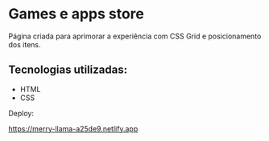 <H1> Games e apps store </h1>

<p> Página criada para aprimorar a experiência com CSS Grid e posicionamento dos itens. </p>

<h2> Tecnologias utilizadas:</h2>

<ul>
<li>HTML</li>
<li>CSS</li>
</ul>

Deploy: 

https://merry-llama-a25de9.netlify.app



